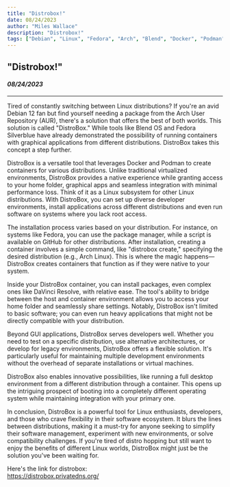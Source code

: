 ```yaml
---
title: "Distrobox!"
date: 08/24/2023
author: "Miles Wallace"
description: "Distrobox!"
tags: ["Debian", "Linux", "Fedora", "Arch", "Blend", "Docker", "Podman", "DaVinci Resolve", "GUI", "container",  ]
---
```

## "Distrobox!"
#### _08/24/2023_ 
____
Tired of constantly switching between Linux distributions? If you're an avid Debian 12 fan but find yourself needing a package from the Arch User Repository (AUR), there's a solution that offers the best of both worlds. This solution is called "DistroBox." While tools like Blend OS and Fedora Silverblue have already demonstrated the possibility of running containers with graphical applications from different distributions. DistroBox takes this concept a step further.

DistroBox is a versatile tool that leverages Docker and Podman to create containers for various distributions. Unlike traditional virtualized environments, DistroBox provides a native experience while granting access to your home folder, graphical apps and seamless integration with minimal performance loss. Think of it as a Linux subsystem for other Linux distributions. With DistroBox, you can set up diverse developer environments, install applications across different distributions and even run software on systems where you lack root access.

The installation process varies based on your distribution. For instance, on systems like Fedora, you can use the package manager, while a script is available on GitHub for other distributions. After installation, creating a container involves a simple command, like "distrobox create," specifying the desired distribution (e.g., Arch Linux). This is where the magic happens—DistroBox creates containers that function as if they were native to your system.

Inside your DistroBox container, you can install packages, even complex ones like DaVinci Resolve, with relative ease. The tool's ability to bridge between the host and container environment allows you to access your home folder and seamlessly share settings. Notably, DistroBox isn't limited to basic software; you can even run heavy applications that might not be directly compatible with your distribution.

Beyond GUI applications, DistroBox serves developers well. Whether you need to test on a specific distribution, use alternative architectures, or develop for legacy environments, DistroBox offers a flexible solution. It's particularly useful for maintaining multiple development environments without the overhead of separate installations or virtual machines.

DistroBox also enables innovative possibilities, like running a full desktop environment from a different distribution through a container. This opens up the intriguing prospect of booting into a completely different operating system while maintaining integration with your primary one.

In conclusion, DistroBox is a powerful tool for Linux enthusiasts, developers, and those who crave flexibility in their software ecosystem. It blurs the lines between distributions, making it a must-try for anyone seeking to simplify their software management, experiment with new environments, or solve compatibility challenges. If you're tired of distro hopping but still want to enjoy the benefits of different Linux worlds, DistroBox might just be the solution you've been waiting for.

Here's the link for distrobox:  
https://distrobox.privatedns.org/  
